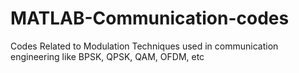 # MATLAB-Communication-codes
Codes Related to Modulation Techniques used in communication engineering like BPSK, QPSK, QAM, OFDM, etc
